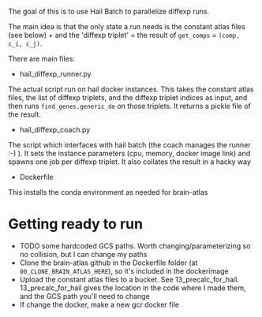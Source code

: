 The goal of this is to use Hail Batch to parallelize diffexp runs.

The main idea is that the only state a run needs is the constant atlas files (see below) + and the 'diffexp triplet' = the result of `get_comps` = `(comp, c_i, c_j)`.

There are main files:

- hail_diffexp_runner.py

The actual script run on hail docker instances. This takes the constant atlas files, the list of diffexp triplets, and the diffexp triplet indices as input, and then runs `find_genes.generic_de` on those triplets. It returns a pickle file of the result.

- hail_diffexp_coach.py

The script which interfaces with hail batch (the coach manages the runner :-) ). It sets the instance parameters (cpu, memory, docker image link) and spawns one job per diffexp triplet. It also collates the result in a hacky way

- Dockerfile

This installs the conda environment as needed for brain-atlas

# Getting ready to run

- TODO some hardcoded GCS paths. Worth changing/parameterizing so no collision, but I can change my paths
- Clone the brain-atlas github in the Dockerfile folder (at `00_CLONE_BRAIN_ATLAS_HERE`), so it's included in the dockerimage
- Upload the constant atlas files to a bucket. See 13_precalc_for_hail. 13_precalc_for_hail gives the location in the code where I made them, and the GCS path you'll need to change
- If change the docker, make a new gcr docker file
